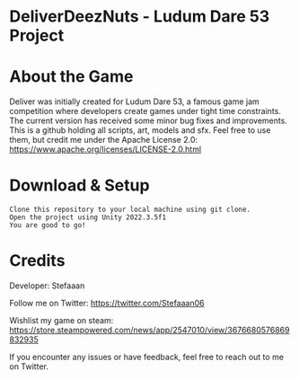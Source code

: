 # DeliverDeezNuts - Ludum Dare 53 Project

# About the Game
Deliver was initially created for Ludum Dare 53, a famous game jam competition where developers create games under tight time constraints. The current version has received some minor bug fixes and improvements.
This is a github holding all scripts, art, models and sfx. Feel free to use them, but credit me under the Apache License 2.0: https://www.apache.org/licenses/LICENSE-2.0.html

# Download & Setup
    Clone this repository to your local machine using git clone.
    Open the project using Unity 2022.3.5f1
    You are good to go!

# Credits

  Developer: Stefaaan
  
  Follow me on Twitter: https://twitter.com/Stefaaan06
  
  Wishlist my game on steam: https://store.steampowered.com/news/app/2547010/view/3676680576869832935
    
  
If you encounter any issues or have feedback, feel free to reach out to me on Twitter.
